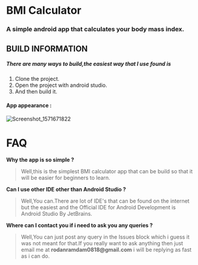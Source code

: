 # BMI Calculator
### A simple android app that calculates your body mass index.

## BUILD INFORMATION
##### There are many ways to build,the easiest way that I use found is 
1. Clone the project.
2. Open the project with android studio.
3. And then build it.
#### App appearance :
![Screenshot_1571671822](https://user-images.githubusercontent.com/56137447/67219762-48efab80-f448-11e9-86fc-6ca04e60f79a.png)

# FAQ
**Why the app is so simple ?**
>Well,this is the simplest BMI calculator app that can be build so that it will be easier for beginners to learn.

**Can I use other IDE other than Android Studio ?**
>Well,You can.There are lot of IDE's that can be found on the internet but the easiest and the Official IDE for Android Development is Android Studio By JetBrains.

**Where can I contact you if i need to ask you any queries ?**
>Well,You can just post any query in the Issues block which i guess it was not meant for that.If you really want to ask anything then just email me at __rodanramdam0818@gmail.com__ i will be replying as fast as i can do.
